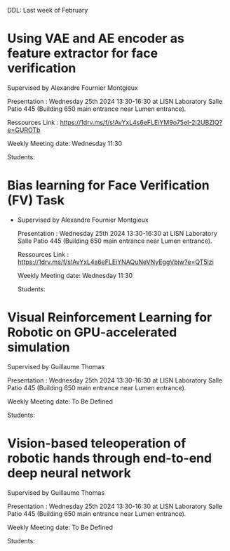 DDL: Last week of February

# Using VAE and AE encoder as feature extractor for face verification

Supervised by Alexandre Fournier Montgieux

Presentation : Wednesday 25th 2024 13:30-16:30  at LISN Laboratory Salle Patio  445 (Building  650 main entrance near Lumen entrance).

Ressources Link : https://1drv.ms/f/s!AvYxL4s6eFLEiYM9o75eI-2i2UBZlQ?e=GUROTb

Weekly Meeting date: Wednesday 11:30

Students: 







# Bias learning for Face Verification (FV) Task

- Supervised by Alexandre Fournier Montgieux

  Presentation : Wednesday 25th 2024 13:30-16:30  at LISN Laboratory Salle Patio  445 (Building  650 main entrance near Lumen entrance).

  Ressources Link : https://1drv.ms/f/s!AvYxL4s6eFLEiYNAQuNeVNyEggVbiw?e=QT5lzi

  Weekly Meeting date: Wednesday 11:30

  Students:





# Visual Reinforcement Learning for Robotic on GPU-accelerated simulation
Supervised by  Guillaume Thomas

Presentation : Wednesday 25th 2024 13:30-16:30  at LISN Laboratory Salle Patio  445 (Building  650 main entrance near Lumen entrance).

Weekly Meeting date: To Be Defined

Students: 





# Vision-based teleoperation of robotic hands through end-to-end deep neural network
Supervised by Guillaume Thomas

Presentation : Wednesday 25th 2024 13:30-16:30  at LISN Laboratory Salle Patio  445 (Building  650 main entrance near Lumen entrance).

Weekly Meeting date: To Be Defined

Students: 
